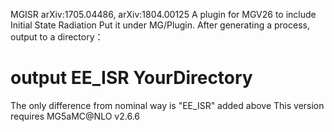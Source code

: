 MGISR arXiv:1705.04486, arXiv:1804.00125
A plugin for MGV26 to include Initial State Radiation
Put it under MG/Plugin. After generating a process, output to a directory：
# output EE_ISR YourDirectory

The only difference from nominal way is "EE_ISR" added above
This version requires MG5aMC@NLO v2.6.6